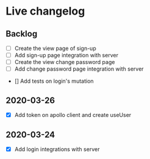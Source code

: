 # Live changelog

## Backlog

- [ ] Create the view page of sign-up
- [ ] Add sign-up page integration with server
- [ ] Create the view change password page
- [ ] Add change password page integration with server
- [] Add tests on login's mutation

## 2020-03-26

- [x] Add token on apollo client and create useUser

## 2020-03-24

- [x] Add login integrations with server
